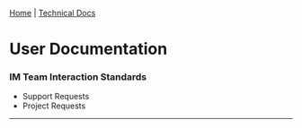 [Home] | [Technical Docs]

# User Documentation

### IM Team Interaction Standards
- Support Requests
- Project Requests


---



[Home]: ./
[Technical Docs]: ../techdocs
[User Docs]: ../userdocs
[CHANGELOG]: ./docs/CHANGELOG.md
[README]: ./docs/README.md
[VHP Portal]: https://vhpportal.com/
[DEV Portal]: http://dev.vhpportal.com/